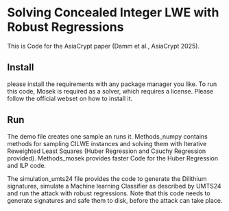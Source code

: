 # Solving Concealed Integer LWE with Robust Regressions

This is Code for the AsiaCrypt paper (Damm et al., AsiaCrypt 2025).

## Install
please install the requirements with any package manager you like. To run this code, Mosek is required as a solver, which requires a license. Please follow the official webset on how to install it.

## Run
The demo file creates one sample an runs it. Methods_numpy contains methods for sampling CILWE instances and solving them with Iterative Reweighted Least Squares (Huber Regression and Cauchy Regression provided). Methods_mosek provides faster Code for the Huber Regression and ILP code.

The simulation_umts24 file provides the code to generate the Dilithium signatures, simulate a Machine learning Classifier as described by UMTS24 and run the attack with robust regressions. Note that this code needs to generate signatures and safe them to disk, before the attack can take place.
